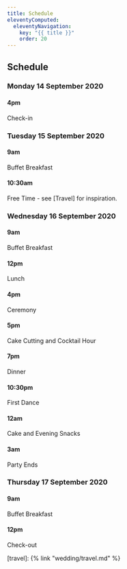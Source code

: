 ```yaml
---
title: Schedule
eleventyComputed:
  eleventyNavigation:
    key: "{{ title }}"
    order: 20
---
```

## Schedule

<div class="c-card">

### Monday 14 September 2020

#### 4pm

Check-in

</div>
<!-- excerpt -->
<div class="c-card">

### Tuesday 15 September 2020

#### 9am

Buffet Breakfast

#### 10:30am

Free Time - see [Travel] for inspiration.

</div>

<div class="c-card">

### Wednesday 16 September 2020

#### 9am

Buffet Breakfast

#### 12pm

Lunch

#### 4pm

Ceremony

#### 5pm

Cake Cutting and Cocktail Hour

#### 7pm

Dinner

#### 10:30pm

First Dance

#### 12am

Cake and Evening Snacks

#### 3am

Party Ends

</div>


<div class="c-card">

### Thursday 17 September 2020

#### 9am

Buffet Breakfast

#### 12pm

Check-out

</div>

[travel]: {% link "wedding/travel.md" %}

